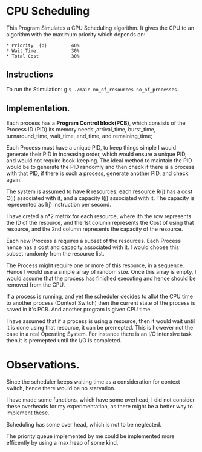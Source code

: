 # CPU Scheduling

This Program Simulates a CPU Scheduling algorithm. It gives the CPU to an algorithm with the maximum priority which depends on:


	* Priority	{p}			40%
	* Wait Time.			30%
	* Total Cost 			30%
## Instructions

To run the Stimulation:
g
`$ ./main no_of_resources no_of_processes.`

## Implementation.

Each process has a **Program Control block(PCB)**, which consists of the Process ID (PID) its memory needs ,arrival_time, burst_time, turnaround_time, wait_time, end_time, and remaining_time;

Each Process must have a unique PID, to keep things simple I would generate their PID in increasing order, which would ensure a unique PID, and would not require book-keeping. The ideal method to maintain the PID would be to generate the PID randomly and then check if there is a process with that PID, if there is such a process, generate another PID, and check again.

The system is assumed to have R resources, each resource R(j) has a cost C(j) associated with it, and a capacity I(j) associated with it. The capacity is represented as I(j) instruction per second.

I have creted a n*2 matrix for each resource, where ith the row represents the ID of the resource, and the 1st column represents the Cost of using that resource, and the 2nd column represents the capacity of the resource.

Each new Process a requires a subset of the resources. Each Process hence has a cost and capacity associated with it. I would choose this subset randomly from the resource list. 

The Process might require one or more of this resource, in a sequence. Hence I would use a simple array of random size. Once this array is empty, I would assume that the process has finished executing and hence should be removed from the CPU.

If a process is running, and yet the scheduler decides to allot the CPU time to another process (Context Switch) then the current state of the process is saved in it's PCB. And another program is given CPU time.

I have assumed that if a process is using a resource, then it would wait until it is done using that resource, it can be premepted. This is however not the case in a real Operating System. For instance there is an I/O intensive task then it is premepted until the I/O is completed.



# Observations.
Since the scheduler keeps waiting time as a consideration for context switch, hence there would be no starvation.

I have made some functions, which have some overhead, I did not consider these overheads for my experimentation, as there might be a better way to implement these.

Scheduling has some over head, which is not to be neglected.

The priority queue implemented by me could be implemented more efficently by using a max heap of some kind.